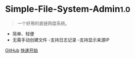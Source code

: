 # Simple-File-System-Admin<small>1.0</small>

>一个好用的直链网盘系统。

- 简单、轻便
- 无需手动创建文件
-支持日志记录
-支持显示来源IP

[GitHub](https://github.com/ymh0000123/Simple-file-system-for-admin)
[快速开始](#快速开始)